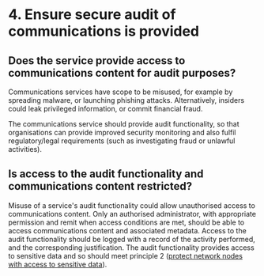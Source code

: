 # 4. Ensure secure audit of communications is provided

## Does the service provide access to communications content for audit purposes?

Communications services have scope to be misused, for example by spreading malware, or launching phishing attacks. Alternatively, insiders could leak privileged information, or commit financial fraud.

The communications service should provide audit functionality, so that organisations can provide improved security monitoring and also fulfil regulatory/legal requirements (such as investigating fraud or unlawful activities).

## Is access to the audit functionality and communications content restricted?

Misuse of a service's audit functionality could allow unauthorised access to communications content. Only an authorised administrator, with appropriate permission and remit when access conditions are met, should be able to access communications content and associated metadata. Access to the audit functionality should be logged with a record of the activity performed, and the corresponding justification. The audit functionality provides access to sensitive data and so should meet principle 2 ([protect network nodes with access to sensitive data](2-protect-network-nodes-with-access-to-sensitive-data.md)).
